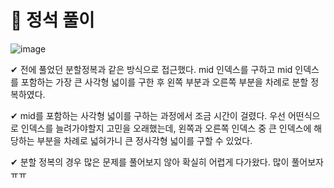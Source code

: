 # 🤬 정석 풀이

![image](https://user-images.githubusercontent.com/57346455/93205818-6978d080-f793-11ea-9420-927e77ebcf6f.png)

✔ 전에 풀었던 분할정복과 같은 방식으로 접근했다. mid 인덱스를 구하고 mid 인덱스를 포함하는 가장 큰 사각형 넓이를 구한 후 왼쪽 부분과 오른쪽 부분을 차례로 분할 정복하였다.

✔ mid를 포함하는 사각형 넓이를 구하는 과정에서 조금 시간이 걸렸다. 우선 어떤식으로 인덱스를 늘려가야할지 고민을 오래했는데, 왼쪽과 오른쪽 인덱스 중 큰 인덱스에 해당하는 부분을 차례로 넓혀가니 큰 정사각형 넓이를 구할 수 있었다.

✔ 분할 정복의 경우 많은 문제를 풀어보지 않아 확실히 어렵게 다가왔다. 많이 풀어보자 ㅠㅠ

